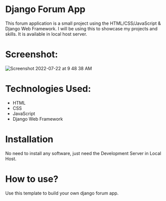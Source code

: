 # Django Forum App
This forum application is a small project using the HTML/CSS/JavaScript & Django Web Framework. I will be using this to showcase my projects and skills. It is available in local host server.
# Screenshot:
 ![Screenshot 2022-07-22 at 9 48 38 AM](https://user-images.githubusercontent.com/109030441/180361701-d9a5e1de-b722-4e63-889e-f2b7d89be745.png)

# Technologies Used:
* HTML
* CSS
* JavaScript
* Django Web Framework
# Installation
 No need to install any software, just need the Development Server in Local Host.
# How to use?
Use this template to build your own django forum app.
